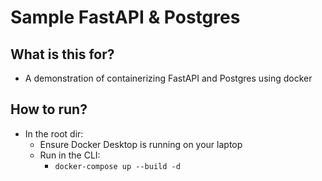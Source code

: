 # Sample FastAPI & Postgres

## What is this for?
- A demonstration of containerizing FastAPI and Postgres using docker

## How to run?
- In the root dir:
    - Ensure Docker Desktop is running on your laptop
    - Run in the CLI:
        - `docker-compose up --build -d`
